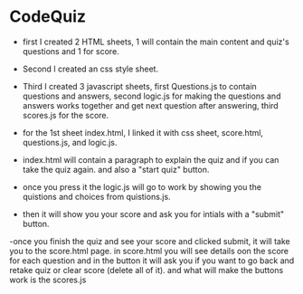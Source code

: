 # CodeQuiz




- first I created 2 HTML sheets, 1 will contain the main content and quiz's questions and 1 for score.
- Second I created an css style sheet.
- Third I created 3 javascript sheets, first Questions.js to contain questions and answers, second logic.js for making the questions and answers works together and get next question after answering, third scores.js for the score.



- for the 1st sheet index.html, I linked it with css sheet, score.html, questions.js, and logic.js.
- index.html will contain a paragraph to explain the quiz and if you can take the quiz again. and also a "start quiz" button.
- once you press it the logic.js will go to work by showing you the quistions and choices from quistions.js.
- then it will show you your score and ask you for intials with a "submit" button.

-once you finish the quiz and see your score and clicked submit, it will take you to the score.html page.
in score.html you will see details oon the score for each question and in the button it will ask you if you want to go back and retake quiz or clear score (delete all of it). and what will make the buttons work is the scores.js
